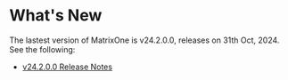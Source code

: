 # **What's New**

The lastest version of MatrixOne is v24.2.0.0, releases on 31th Oct, 2024. See the following:

* [v24.2.0.0 Release Notes](../Release-Notes/v24.2.0.0.md)
